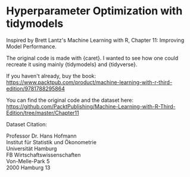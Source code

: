 # Hyperparameter Optimization with tidymodels

Inspired by Brett Lantz's Machine Learning with R, Chapter 11:
Improving Model Performance.

The original code is made with {caret}. I wanted to see how one could recreate it using mainly {tidymodels} and {tidyverse}.

If you haven't already, buy the book: https://www.packtpub.com/product/machine-learning-with-r-third-edition/9781788295864

You can find the original code and the dataset here:
https://github.com/PacktPublishing/Machine-Learning-with-R-Third-Edition/tree/master/Chapter11

Dataset Citation:

Professor Dr. Hans Hofmann<br>
Institut für Statistik und Ökonometrie<br>
Universität Hamburg<br>
FB Wirtschaftswissenschaften<br>
Von-Melle-Park 5<br>
2000 Hamburg 13
